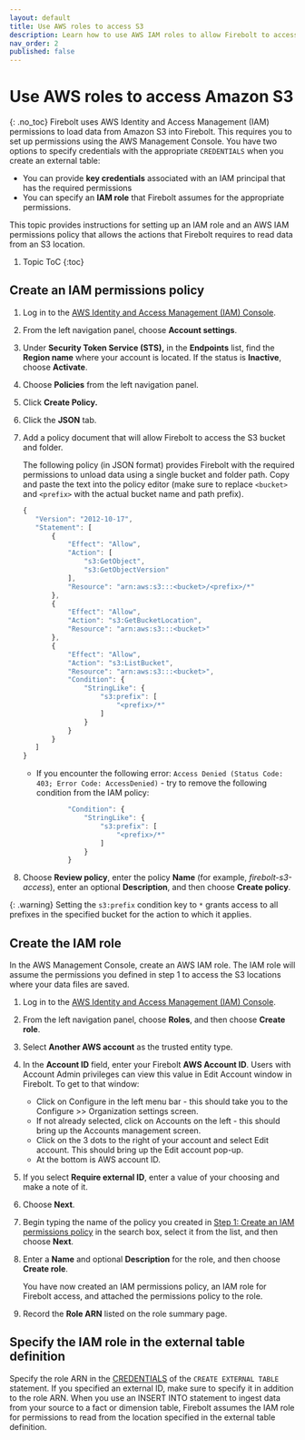 ```yaml
---
layout: default
title: Use AWS roles to access S3
description: Learn how to use AWS IAM roles to allow Firebolt to access your data lake in Amazon S3.
nav_order: 2
published: false
---
```


# Use AWS roles to access Amazon S3
{: .no_toc}
Firebolt uses AWS Identity and Access Management \(IAM\) permissions to load data from Amazon S3 into Firebolt. This requires you to set up permissions using the AWS Management Console. You have two options to specify credentials with the appropriate `CREDENTIALS` when you create an external table:

* You can provide **key credentials** associated with an IAM principal that has the required permissions
* You can specify an **IAM role** that Firebolt assumes for the appropriate permissions.

This topic provides instructions for setting up an IAM role and an AWS IAM permissions policy that allows the actions that Firebolt requires to read data from an S3 location.

1. Topic ToC
{:toc}

## Create an IAM permissions policy

1. Log in to the [AWS Identity and Access Management \(IAM\) Console](https://console.aws.amazon.com/iam/home#/home).
2. From the left navigation panel, choose **Account settings**.
3. Under **Security Token Service \(STS\),** in the **Endpoints** list, find the **Region name** where your account is located. If the status is **Inactive**, choose **Activate**.
4. Choose **Policies** from the left navigation panel.
5. Click **Create Policy.**
6. Click the **JSON** tab.
7. Add a policy document that will allow Firebolt to access the S3 bucket and folder.

   The following policy \(in JSON format\) provides Firebolt with the required permissions to unload data using a single bucket and folder path. Copy and paste the text into the policy editor \(make sure to replace `<bucket>` and `<prefix>` with the actual bucket name and path prefix\).

   ```javascript
   {
      "Version": "2012-10-17",
      "Statement": [
          {
              "Effect": "Allow",
              "Action": [
                  "s3:GetObject",
                  "s3:GetObjectVersion"
              ],
              "Resource": "arn:aws:s3:::<bucket>/<prefix>/*"
          },
          {
              "Effect": "Allow",
              "Action": "s3:GetBucketLocation",
              "Resource": "arn:aws:s3:::<bucket>"
          },
          {
              "Effect": "Allow",
              "Action": "s3:ListBucket",
              "Resource": "arn:aws:s3:::<bucket>",
              "Condition": {
                  "StringLike": {
                      "s3:prefix": [
                          "<prefix>/*"
                      ]
                  }
              }
          }
      ]
   }
   ```

   * If you encounter the following error: `Access Denied (Status Code: 403; Error Code: AccessDenied)` - try to remove the following condition from the IAM policy:

   ```javascript
              "Condition": {
                  "StringLike": {
                      "s3:prefix": [
                          "<prefix>/*"
                      ]
                  }
              }
   ```

8. Choose **Review policy**, enter the policy **Name** \(for example, _firebolt-s3-access_\), enter an optional **Description**, and then choose **Create policy**.

{: .warning}
Setting the `s3:prefix` condition key to `*` grants access to all prefixes in the specified bucket for the action to which it applies.

## Create the IAM role

In the AWS Management Console, create an AWS IAM role. The IAM role will assume the permissions you defined in step 1 to access the S3 locations where your data files are saved.

1. Log in to the [AWS Identity and Access Management \(IAM\) Console](https://console.aws.amazon.com/iam/home#/home).
2. From the left navigation panel, choose **Roles**, and then choose **Create role**.
3. Select **Another AWS account** as the trusted entity type.
4. In the **Account ID** field, enter your Firebolt **AWS Account ID**. Users with Account Admin privileges can view this value in Edit Account window in Firebolt.  To get to that window:
   * Click on Configure in the left menu bar - this should take you to the Configure >> Organization settings screen.
   * If not already selected, click on Accounts on the left - this should bring up the Accounts management screen.
   * Click on the 3 dots to the right of your account and select Edit account.  This should bring up the Edit account pop-up.
   * At the bottom is AWS account ID.
   
6. If you select **Require external ID**, enter a value of your choosing and make a note of it.
7. Choose **Next**.
8. Begin typing the name of the policy you created in [Step 1: Create an IAM permissions policy](#create-an-iam-permissions-policy) in the search box, select it from the list, and then choose **Next**.
9. Enter a **Name** and optional **Description** for the role, and then choose **Create role**.

   You have now created an IAM permissions policy, an IAM role for Firebolt access, and attached the permissions policy to the role.

10. Record the **Role ARN** listed on the role summary page.

## Specify the IAM role in the external table definition
Specify the role ARN in the [CREDENTIALS](../../sql_reference/commands/data-definition/create-external-table.md#syntax-authenticating-using-an-iam-role) of the `CREATE EXTERNAL TABLE` statement. If you specified an external ID, make sure to specify it in addition to the role ARN. When you use an INSERT INTO statement to ingest data from your source to a fact or dimension table, Firebolt assumes the IAM role for permissions to read from the location specified in the external table definition.

